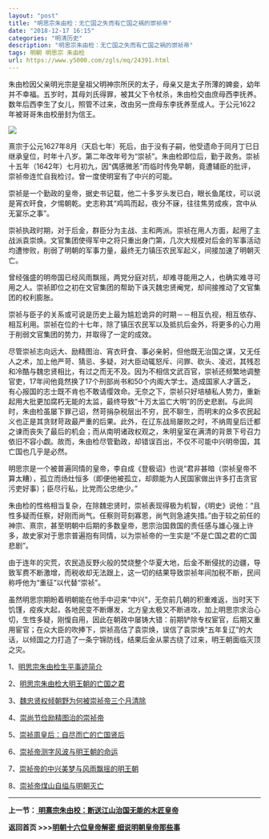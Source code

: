 ```yaml
---
layout: "post"
title: "明思宗朱由检：无亡国之失而有亡国之祸的崇祯帝"
date: "2018-12-17 16:15"
categories: "明清历史"
description: "明思宗朱由检：无亡国之失而有亡国之祸的崇祯帝"
tags: 明朝 明思宗 朱由检
url: https://www.y5000.com/zgls/mq/24391.html
---
```






朱由检因父亲明光宗是皇祖父明神宗所厌的太子，母亲又是太子所薄的婢妾，幼年并不幸福。五岁时，其母刘氏得罪，被其父下令杖杀，朱由检交由庶母西李抚养。数年后西李生了女儿，照管不过来，改由另一庶母东李抚养至成人。于公元1622年被哥哥朱由校册封为信王。

![](https://img.y5000.com/uploads/allimg/170727/12-1FHG61213S6.jpg)

熹宗于公元1627年8月（天启七年）死后，由于没有子嗣，他受遗命于同月丁巳日继承皇位，时年十八岁。第二年改年号为“崇祯”。朱由检即位后，勤于政务。崇祯十五年（1642年）七月初九，因“偶感微恙”而临时传免早朝，竟遭辅臣的批评，崇祯帝连忙自我检讨。曾一度使明室有了中兴的可能。

崇祯是一个勤政的皇帝，据史书记载，他二十多岁头发已白，眼长鱼尾纹，可以说是宵衣旰食，夕惕朝乾。史志称其“鸡鸣而起，夜分不寐，往往焦劳成疾，宫中从无宴乐之事”。

崇祯执政时期，对于后金，群臣分为主战、主和两派。崇祯在用人方面，起用了主战派袁崇焕。文官集团使得军中之将只重出身门第，几次大规模对后金的军事活动均遭惨败，削弱了明朝的军事力量，最终无力镇压农民军起义，间接加速了明朝灭亡。

曾经强盛的明帝国已经风雨飘摇，两党分庭对抗，却难寻能用之人，也确实难寻可用之人。崇祯即位之初在文官集团的帮助下诛灭魏忠贤阉党，却间接推动了文官集团的权利膨胀。

崇祯与臣子的关系或可说是历史上最为尴尬诡异的时期－－相互仇视，相互依存、相互利用。崇祯在位的十七年，除了镇压农民军以及抵抗后金外，将更多的心力用于削弱文官集团的势力，并取得了一定的成效。

尽管崇祯志向远大、励精图治、宵衣旰食、事必亲躬，但他既无治国之谋，又无任人之术，加上他严苛、猜忌、多疑，对大臣动辄怒斥、问罪、砍头、凌迟，其残忍和冷酷与魏忠贤相比，有过之而无不及。因为不相信文武百官，崇祯还频繁地调整官吏，17年间他竟然换了17个刑部尚书和50个内阁大学士。造成国家人才匮乏，有心报国的志士既不肯也不敢请缨效命。无奈之下，崇祯只好培植私人势力，重新起用大批更加腐朽无能的太监，最终导致“十万太监亡大明”的历史悲剧。与此同时，朱由检虽屡下罪己诏，然苛捐杂税层出不穷，民不聊生，而明末的众多农民起义也正是其贪财苛政最严重的后果。此外，在辽东战局屡败之时，不纳周皇后迁都之谏而丧失了最后的机会；而从南明诸政权观之，朱明皇室在满清的背景下号召力依旧不容小觑。故而，朱由检尽管勤政，却错误百出，不仅不可能中兴明帝国，其亡国也几乎是必然。

明思宗是一个被普遍同情的皇帝，李自成《登极诏》也说“君非甚暗（崇祯皇帝不算太糟），孤立而炀灶恒多（即便他被孤立，却颇能为人民国家做出许多打击贪官污吏好事）；臣尽行私，比党而公忠绝少。”

朱由检的性格相当复杂，在除魏忠贤时，崇祯表现得极为机智，《明史》说他：“且性多疑而任察，好刚而尚气。任察则苛刻寡恩，尚气则急遽失措。”由于较之前任的神宗、熹宗，甚至明朝中后期的多数皇帝，思宗治国救国的责任感与雄心强上许多，故史家对于思宗普遍抱有同情，以为崇祯帝的一生实是“不是亡国之君的亡国悲剧”。

由于连年的灾荒，农民造反野火般的焚烧整个华夏大地，后金不断侵扰的边疆，导致军费不断激增，而税收却无法跟上，这一切的结果导致崇祯年间加税不断，民间称呼他为“重征”以代替“崇祯”。

虽然明思宗期盼着明朝能在他手中迎来“中兴”，无奈前几朝的积重难返，当时天下饥馑，疫疾大起，各地民变不断爆发，北方皇太极又不断进攻，加上明思宗求治心切，生性多疑，刚愎自用，因此在朝政中屡铸大错：前期铲除专权宦官，后期又重用宦官；在众大臣的吹捧下，崇祯高估了袁崇焕，误信了袁崇焕“五年复辽”的大话，以倾国之力打造了一条宁锦防线，结果后金从蒙古绕了过来，明王朝面临灭顶之灾。

1、[明思宗朱由检生平事迹简介](https://www.y5000.com/zgls/mq/24392.html)

2、[明思宗朱由检大明王朝的亡国之君](https://www.y5000.com/zgls/mq/24393.html)

3、[魏忠贤权倾朝野为何被崇祯帝三个月清除](https://www.y5000.com/zgls/mq/24394.html)

4、[崇尚节俭励精图治的崇祯帝](https://www.y5000.com/zgls/mq/24395.html)

5、[崇祯周皇后：自尽而亡的亡国贤后](https://www.y5000.com/zgls/mq/24396.html)

6、[崇祯帝测字风波与明王朝的命运](https://www.y5000.com/zgls/mq/24397.html)

7、[崇祯帝的中兴美梦与风雨飘摇的明王朝](https://www.y5000.com/zgls/mq/24399.html)

8、[崇祯帝煤山自缢与明朝灭亡](https://www.y5000.com/zgls/mq/24400.html)

* * *

**上一节：**[ **明熹宗朱由校：断送江山治国无能的木匠皇帝**](https://www.y5000.com/zgls/mq/24380.html)

**返回首页 >>>[明朝十六位皇帝解密 细说明朝皇帝那些事](https://www.y5000.com/zgls/mq/24402.html)**
